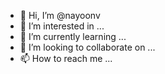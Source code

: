 - 👋 Hi, I’m @nayoonv
- 👀 I’m interested in ...
- 🌱 I’m currently learning ...
- 💞️ I’m looking to collaborate on ...
- 📫 How to reach me ...

<!---
nayoonv/nayoonv is a ✨ special ✨ repository because its `README.md` (this file) appears on your GitHub profile.
You can click the Preview link to take a look at your changes.
--->
